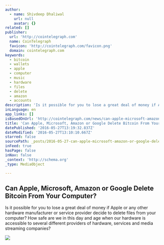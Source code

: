 ```yaml
---
author:
  - name: Shivdeep Dhaliwal
    url: null
    avatar: {}
related: []
publisher:
  url: 'http://cointelegraph.com'
  name: CoinTelegraph
  favicon: 'http://cointelegraph.com/favicon.png'
  domain: cointelegraph.com
keywords:
  - bitcoin
  - wallets
  - apple
  - computer
  - music
  - hardware
  - files
  - delete
  - amazon
  - accounts
description: 'Is it possible for you to lose a great deal of money if Apple or any other hardware manufacturer or service provider decide to delete files from your computer? How safe are we in this day and age when our hardware is accessible to several different providers of hardware, services and media streaming companies?'
inLanguage: en
app_links: []
isBasedOnUrl: 'http://cointelegraph.com/news/can-apple-microsoft-amazon-or-google-delete-bitcoin-from-your-computer'
title: 'Can Apple, Microsoft, Amazon or Google Delete Bitcoin From Your Computer?'
datePublished: '2016-05-27T13:19:32.837Z'
dateModified: '2016-05-27T13:10:10.667Z'
starred: false
sourcePath: _posts/2016-05-27-can-apple-microsoft-amazon-or-google-delete-bitcoin-from-y.md
inFeed: true
hasPage: false
inNav: false
_context: 'http://schema.org'
_type: MediaObject

---
```

<article style=""><h1>Can Apple, Microsoft, Amazon or Google Delete Bitcoin From Your Computer?</h1><p>Is it possible for you to lose a great deal of money if Apple or any other hardware manufacturer or service provider decide to delete files from your computer? How safe are we in this day and age when our hardware is accessible to several different providers of hardware, services and media streaming companies?</p><img src="http://cointelegraph.com/images/725_aHR0cDovL2NvaW50ZWxlZ3JhcGguY29tL3N0b3JhZ2UvdXBsb2Fkcy92aWV3LzllNmI5MzNjNWIwNzZjYmMzMGRhNDQ5ZDgwM2IzNjQ4LnBuZw==.jpg" /></article>